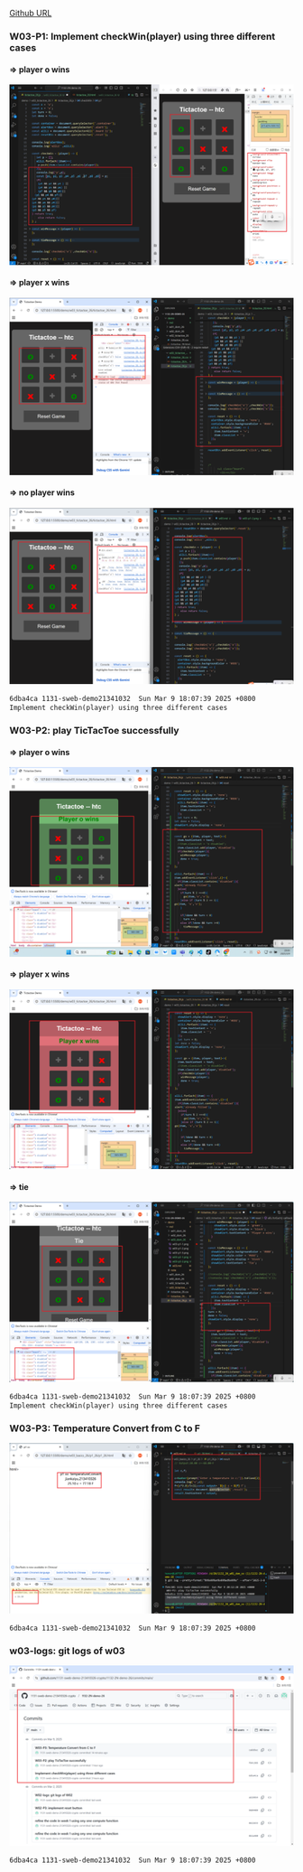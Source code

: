 [Github URL](https://github.com/1131-sweb-demo-213410326-crypto/1132-2N-demo-26)

### W03-P1: Implement checkWin(player) using three different cases
 
#### => player o wins
 
![](w03-p1-1.png)
 
#### => player x wins
 
![](w03-p1-2.png)
 
#### => no player wins
 
![](w03-p1-3.png)
```
6dba4ca 1131-sweb-demo21341032  Sun Mar 9 18:07:39 2025 +0800 Implement checkWin(player) using three different cases
```
### W03-P2: play TicTacToe successfully
 
#### => player o wins
 
![](w03-p2-1.png)
 
#### => player x wins
 
![](w03-p2-2.png)
 
#### => tie
 
![](w03-p2-3.png)
 
```
6dba4ca 1131-sweb-demo21341032  Sun Mar 9 18:07:39 2025 +0800        Implement checkWin(player) using three different cases
```

### W03-P3: Temperature Convert from C to F
 
![](w03-p3.png)
 
```
6dba4ca 1131-sweb-demo21341032  Sun Mar 9 18:07:39 2025 +0800
```

### w03-logs: git logs of w03

![](w03-logs.png)
```
6dba4ca 1131-sweb-demo21341032  Sun Mar 9 18:07:39 2025 +0800 
```